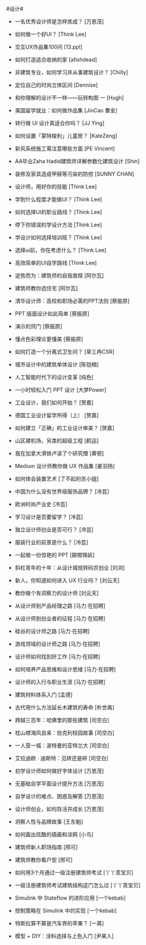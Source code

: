 #设计#
- 一名优秀设计师是怎样炼成？	[万恩茂]
- 如何做一个好UI？	[Think Lee]

- 交互UX作品集100问	[13.ppl]
- 如何打造适合收纳的家	[afishdead]
- 非建筑专业，如何学习并从事建筑设计？	[Chilly]
- 定位自己的时尚立体区间	[Dennise]
- 和你理解的设计不一样――玩转构图 一	[Hugh]
- 美国留学就业：如何做作品集	[JinCao 曹金]
- 转行做 UI 设计真适合你吗？	[JJ Ying]
- 如何设置「蒙特梭利」儿童房？	[KateZeng]
- 新风系统施工需注意哪些方面	[PE Vincent]
- AA毕业Zaha Hadid建筑师详解参数化建筑设计	[Shin]
- 装修及家具造成甲醛等污染的防控	[SUNNY CHAN]
- 设计师，用好你的技能	[Think Lee]
- 学到什么程度才能做UI？	[Think Lee]
- 如何选择UI的职业路线？	[Think Lee]
- 停下你错误的学设计方法	[Think Lee]
- 学设计如何选择培训班？	[Think Lee]
- 选择ui前，你在考虑什么？	[Think Lee]
- 高效简单的UI自学路线	[Think Lee]
- 逆势而为：建筑师的自我救赎	[阿尔瓦]
- 建筑师教你选住宅	[阿尔瓦]
- 清华设计师：高校和职场必需的PPT法则	[蔡振原]
- PPT 版面设计如此简单	[蔡振原]
- 演示的窍门	[蔡振原]
- 懂点色彩理论更懂美	[蔡振原]
- 如何打造一个分离式卫生间？	[草三冉CSR]
- 城市设计中的建筑单体设计	[陈铠楠]
- 人工智能时代下的设计变革	[纯色]
- 一小时轻松入门 PPT 设计	[大梦Power]
- 工业设计，我们如何开始？	[贺嘉]
- 德国工业设计留学所得（上）	[贺嘉]
- 如何建立「正确」的工业设计审美？	[贺嘉]
- 山区建机场，另类的超级工程	[鹤运]
- 我在加拿大滑铁卢读了个研究僧	[黄顿]
- Medium 设计师教你做 UX 作品集	[姜羽扬]
- 如何体会装置艺术	[了不起的苏小姐]
- 中国为什么没有世界级服饰品牌？	[冷芸]
- 欧洲时尚产业史	[冷芸]
- 学习设计是否要留学？	[冷芸]
- 独立设计师创业是否可行？	[冷芸]
- 服装行业的前景是什么？	[冷芸]
- 一起做一份惊艳的 PPT	[郦橙锦妖]
- 斜杠青年的十年：从设计城规转码农创业	[刘浏]
- 新人，你知道如何进入 UX 行业吗？	[刘云天]
- 教你做个有洞察力的设计师	[刘云天]
- 从设计师到产品经理之路	[马力·在招聘]
- 从设计师到创业者的征程	[马力·在招聘]
- 硅谷的设计师之路	[马力·在招聘]
- 游戏领域的设计师之路	[马力·在招聘]
- 设计师如何找到好工作	[马力·在招聘]
- 如何培养产品思维和设计思维	[马力·在招聘]
- 设计师的入行与职业生涯	[马力·在招聘]
- 建筑材料体系入门	[孟德]
- 古代用什么方法延长木建筑的寿命	[朴世禺]
- 跨越三百年：哈佛里的那些建筑	[司空白]
- 枕山襟海风自来：伯克利校园故事	[司空白]
- 一人营一城：波特曼的亚特兰大	[司空白]
- 艾拉迪欧 · 迪斯特：见砖还是砖	[司空白]
- 初学设计师如何做好字体设计	[万恩茂]
- 无基础自学平面设计提升方法	[万恩茂]
- 自学设计的难点、困惑及解答	[万恩茂]
- 设计师创业，如何存活并成长	[万恩茂]
- 洞察人性与品牌故事	[王东魁]
- 如何画出炫酷的插画和涂鸦	[小鸟]
- 建筑师新人职场指南	[邢可]
- 建筑师教你看户型	[邢可]
- 如何用3个月通过一级注册建筑师考试	[丫丫乖宝贝]
- 一级注册建筑师考试建筑结构这门怎么过	[丫丫乖宝贝]
- Simulink 中 Stateflow 的进阶应用	[一个kebab]
- 控制策略在 Simulink 中的实现	[一个kebab]
- 特斯拉算不算是汽车界的苹果？	[一苒]
- 模型 + DIY：涂料选择与上色入门	[尹某人]